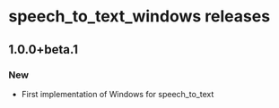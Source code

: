 # speech_to_text_windows releases

## 1.0.0+beta.1

### New
* First implementation of Windows for speech_to_text
